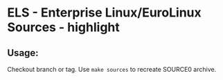 # ELS - Enterprise Linux/EuroLinux Sources - highlight
 
## Usage:
  Checkout branch or tag. Use `make sources` to recreate  SOURCE0 archive.
